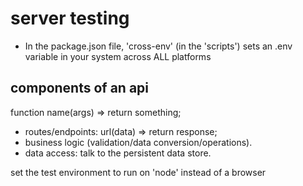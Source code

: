 # server testing

- In the package.json file, 'cross-env' (in the 'scripts') sets an .env variable in your system across ALL platforms

## components of an api

function name(args) => return something;

- routes/endpoints: url(data) => return response;
- business logic (validation/data conversion/operations).
- data access: talk to the persistent data store.

set the test environment to run on 'node' instead of a browser
